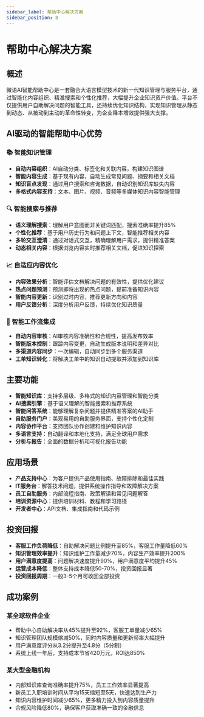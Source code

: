 ```yaml
---
sidebar_label: 帮助中心解决方案
sidebar_position: 8
---
```


# 帮助中心解决方案

## 概述

微语AI智能帮助中心是一套融合大语言模型技术的新一代知识管理与服务平台，通过智能化内容组织、精准搜索和个性化推荐，大幅提升企业知识资产价值。平台不仅提供用户自助解决问题的智能工具，还持续优化知识结构，实现知识管理从静态到动态、从被动到主动的革命性转变，为企业降本增效提供强大支撑。

## AI驱动的智能帮助中心优势

### 📚 智能知识管理

- **自动内容组织**：AI自动分类、标签化和关联内容，构建知识图谱
- **智能内容生成**：基于现有内容，自动生成常见问题、摘要和相关文档
- **知识盲点发现**：通过用户搜索和咨询数据，自动识别知识库缺失内容
- **多格式内容支持**：文本、图片、视频、音频等多媒体知识内容智能管理

### 🔍 智能搜索与推荐

- **语义理解搜索**：理解用户意图而非关键词匹配，搜索准确率提升85%
- **个性化推荐**：基于用户历史行为和问题上下文，智能推荐相关内容
- **多轮交互澄清**：通过对话式交互，精确理解用户需求，提供精准答案
- **动态相关内容**：根据浏览内容实时推荐相关文档，促进知识探索

### 📈 自适应内容优化

- **内容效果分析**：智能评估文档解决问题的有效性，提供优化建议
- **热点问题预测**：预测即将出现的热点问题，提前准备知识内容
- **智能内容更新**：识别过时内容，推荐更新方向和内容
- **用户反馈分析**：深度分析用户反馈，持续优化知识质量

### 🔄 智能工作流集成

- **自动内容审核**：AI审核内容准确性和合规性，提高发布效率
- **智能版本控制**：跟踪内容变更，自动生成版本说明和差异对比
- **多渠道内容同步**：一次编辑，自动同步到多个服务渠道
- **工单知识转化**：将解决工单中的知识自动提取并添加到知识库

## 主要功能

- **智能知识库**：支持多层级、多格式的知识内容管理和智能分类
- **AI搜索引擎**：基于语义理解的智能搜索和推荐系统
- **智能问答系统**：能够理解复杂问题并提供精准答案的AI助手
- **自助服务门户**：美观易用的自助服务界面，支持个性化定制
- **内容协作平台**：支持团队协作创建和维护知识内容
- **多语言支持**：自动翻译和本地化支持，满足全球用户需求
- **分析与报告**：全面的数据分析和可视化报告功能

## 应用场景

- **产品支持中心**：为客户提供产品使用指南、故障排除和最佳实践
- **IT服务台**：解答技术问题，提供系统操作指导和故障解决方案
- **员工自助服务**：内部流程指南、政策解读和常见问题解答
- **培训资源中心**：提供培训材料、教程和学习路径
- **开发者中心**：API文档、集成指南和代码示例

## 投资回报

- **客服工作负荷降低**：自助解决问题比例提升至85%，客服工作量降低60%
- **知识管理效率提升**：知识维护工作量减少70%，内容生产效率提升200%
- **用户满意度提高**：问题解决速度提升90%，用户满意度平均提升45%
- **运营成本降低**：整体支持成本降低50-70%，投资回报显著
- **投资回报周期**：一般3-5个月可收回全部投资

## 成功案例

### 某全球软件企业

- 帮助中心自助解决率从45%提升至92%，客服工单量减少65%
- 知识管理团队规模缩减50%，同时内容质量和更新频率大幅提升
- 用户满意度评分从3.2分提升至4.8分（5分制）
- 系统上线一年后，支持成本节省420万元，ROI达850%

### 某大型金融机构

- 内部知识库查询准确率提升75%，员工工作效率显著提高
- 新员工入职培训时间从平均15天缩短至5天，快速达到生产力
- 知识内容维护时间减少65%，更多精力投入到内容质量提升
- 合规风险降低80%，确保客户获取准确一致的金融信息
